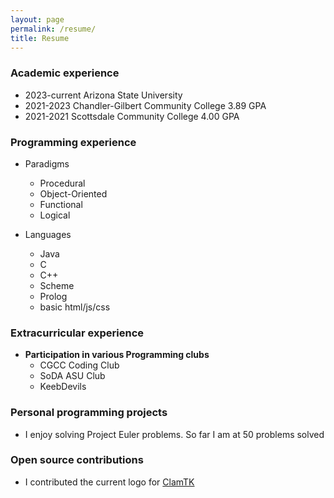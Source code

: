 ```yaml
---
layout: page
permalink: /resume/
title: Resume
---
```


<!--`todo: access to pdf resume download`-->

<!--[2023 resume](download)-->


### Academic experience
- 2023-current Arizona State University
- 2021-2023 Chandler-Gilbert Community College 3.89 GPA
- 2021-2021 Scottsdale Community College 4.00 GPA

### Programming experience

- Paradigms
    - Procedural
    - Object-Oriented
    - Functional
    - Logical

- Languages
    - Java
    - C
    - C++
    - Scheme
    - Prolog
    - basic html/js/css

### Extracurricular experience

- **Participation in various Programming clubs**
    - CGCC Coding Club
    - SoDA ASU Club
    - KeebDevils

### Personal programming projects
- I enjoy solving Project Euler problems. So far I am at 50 problems solved

### Open source contributions
- I contributed the current logo for [ClamTK](https://gitlab.com/dave_m/clamtk)

<!-- ### Professional experience -->

<!-- ### Past work experience -->
